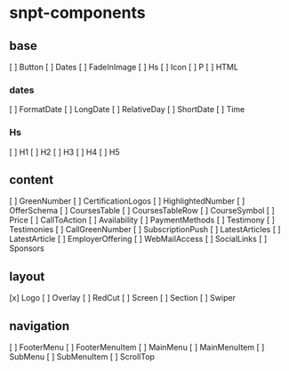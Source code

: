 # snpt-components

## base

[ ] Button
[ ] Dates
[ ] FadeInImage
[ ] Hs
[ ] Icon
[ ] P
[ ] HTML

### dates

[ ] FormatDate
[ ] LongDate
[ ] RelativeDay
[ ] ShortDate
[ ] Time

### Hs

[ ] H1
[ ] H2
[ ] H3
[ ] H4
[ ] H5

## content

[ ] GreenNumber
[ ] CertificationLogos
[ ] HighlightedNumber
[ ] OfferSchema
[ ] CoursesTable
[ ] CoursesTableRow
[ ] CourseSymbol
[ ] Price
[ ] CallToAction
[ ] Availability
[ ] PaymentMethods
[ ] Testimony
[ ] Testimonies
[ ] CallGreenNumber
[ ] SubscriptionPush
[ ] LatestArticles
[ ] LatestArticle
[ ] EmployerOffering
[ ] WebMailAccess
[ ] SocialLinks
[ ] Sponsors

## layout

[x] Logo
[ ] Overlay
[ ] RedCut
[ ] Screen
[ ] Section
[ ] Swiper

## navigation

[ ] FooterMenu
[ ] FooterMenuItem
[ ] MainMenu
[ ] MainMenuItem
[ ] SubMenu
[ ] SubMenuItem
[ ] ScrollTop